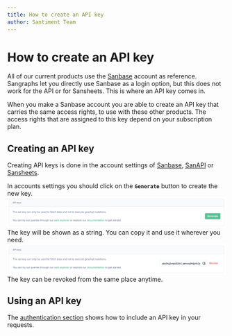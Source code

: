 ```yaml
---
title: How to create an API key
author: Santiment Team
---
```

# How to create an API key

All of our current products use the [Sanbase](https://app.santiment.net)
account as reference. Sangraphs let you directly use Sanbase as a login
option, but this does not work for the API or for Sansheets. This is
where an API key comes in.

When you make a Sanbase account you are able to create an API key that
carries the same access rights, to use with these other products. The
access rights that are assigned to this key depend on your
subscription plan.

## Creating an API key

Creating API keys is done in the account settings of
[Sanbase](https://app.santiment.net/account),
[SanAPI](https://api.santiment.net/account) or
[Sansheets](https://sheets.santiment.net/account).

In accounts settings you should click on the **`Generate`** button to
create the new key.
![generate apikey button](generate-apikey-button.png)
The key will be shown as a string. You can copy it
and use it wherever you need.
![revoke apikey button](revoke-apikey-button.png)
The key can be revoked from the same place anytime.

## Using an API key

The [authentication section](/sanapi#authentication) shows how to include an API key in your requests.
